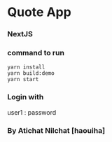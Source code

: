 # Quote App
### NextJS

### command to run
```
yarn install
yarn build:demo
yarn start
```

### Login with
user1 : password

### By Atichat Nilchat [haouiha]
